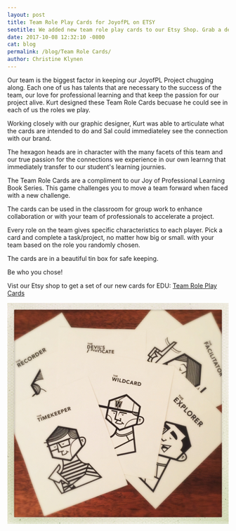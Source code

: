```yaml
---
layout: post
title: Team Role Play Cards for JoyofPL on ETSY
seotitle: We added new team role play cards to our Etsy Shop. Grab a deck and accept the challenge to form your team by drawing a card from the deck. Who will you be?
date: 2017-10-08 12:32:10 -0800
cat: blog
permalink: /blog/Team Role Cards/
author: Christine Klynen
---
```


Our team is the biggest factor in keeping our JoyofPL Project chugging along. Each one of us has talents that are necessary to the success of the team, our love for professional learning and that keep the passion for our project alive. Kurt designed these Team Role Cards becuase he could see in each of us the roles we play. 

Working closely with our graphic designer, Kurt was able to articulate what the cards are intended to do and Sal could immediateley see the connection with our brand. 

The hexagon heads are in character with the many facets of this team and our true passion for the connections we experience in our own learnng that immediately transfer to our student's learning journies.

The Team Role Cards are a compliment to our Joy of Professional Learning Book Series. This game challenges you to move a team forward when faced with a new challenge. 

The cards can be used in the classroom for group work to enhance collaboration or with your team of professionals to accelerate a project. 

Every role on the team gives specific characteristics to each player. Pick a card and complete a task/project, no matter how big or small. with your team based on the role you randomly chosen. 

The cards are in a beautiful tin box for safe keeping. 

Be who you chose!

Vist our Etsy shop to get a set of our new cards for EDU: [Team Role Play Cards](https://www.etsy.com/listing/563398939/team-role-cards?utm_source=Twitter&utm_medium=PageTools&utm_campaign=Share&utm_term=so.lp.d2.v1&share_time=1507496502000)

<img src="/img/TeamRolePlay.JPG" alt="Team Role Play Cards on Etsy">
